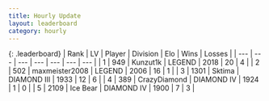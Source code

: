 ```yaml
---
title: Hourly Update
layout: leaderboard
category: hourly
---
```


{: .leaderboard}
| Rank | LV | Player | Division | Elo | Wins | Losses |
| --- | --- | --- | --- | --- | --- | --- |
| <span data-change="2">1</span> | 949 | <span title="ID: 392407">Kunzut1k</span> | LEGEND | <span data-change="59">2018</span> | <span data-change="6">20</span> | <span data-change="0">4</span> |
| <span data-change="-1">2</span> | 502 | <span title="ID: 410122">maxmeister2008</span> | LEGEND | <span data-change="-4">2006</span> | <span data-change="1">16</span> | <span data-change="1">1</span> |
| <span data-change="-1">3</span> | 1301 | <span title="ID: 353063">Sktima</span> | DIAMOND III | <span data-change="-32">1933</span> | <span data-change="0">12</span> | <span data-change="2">6</span> |
| <span data-change="0">4</span> | 389 | <span title="ID: 202316">CrazyDiamond</span> | DIAMOND IV | <span data-change="0">1924</span> | <span data-change="0">1</span> | <span data-change="0">0</span> |
| <span data-change="1">5</span> | 2109 | <span title="ID: 417840">Ice Bear</span> | DIAMOND IV | <span data-change="9">1900</span> | <span data-change="2">7</span> | <span data-change="2">3</span> |